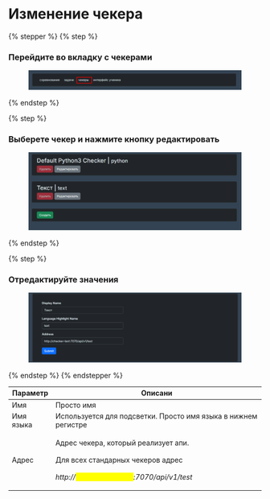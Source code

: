 # Изменение чекера

{% stepper %}
{% step %}
### Перейдите во вкладку с чекерами

<figure><img src="../../.gitbook/assets/image (71).png" alt=""><figcaption></figcaption></figure>
{% endstep %}

{% step %}
### Выберете чекер и нажмите кнопку редактировать

<figure><img src="../../.gitbook/assets/image (72).png" alt=""><figcaption></figcaption></figure>
{% endstep %}

{% step %}
### Отредактируйте значения

<figure><img src="../../.gitbook/assets/image (75).png" alt=""><figcaption></figcaption></figure>
{% endstep %}
{% endstepper %}

| Параметр  | Описани                                                                                                                                                                             |
| --------- | ----------------------------------------------------------------------------------------------------------------------------------------------------------------------------------- |
| Имя       | Просто имя                                                                                                                                                                          |
| Имя языка | Используется для подсветки. Просто имя языка в нижнем регистре                                                                                                                      |
| Адрес     | <p>Адрес чекера, который реализует апи.<br><br>Для всех стандарных чекеров адрес<br><br><em>http://<mark style="color:yellow;">&#x3C;checker_name></mark>:7070/api/v1/test</em></p> |

